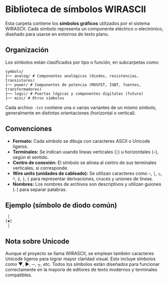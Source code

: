 # Biblioteca de símbolos WIRASCII

Esta carpeta contiene los **símbolos gráficos** utilizados por el sistema WIRASCII. Cada símbolo representa un componente eléctrico o electrónico, diseñado para usarse en entornos de texto plano.

## Organización

Los símbolos están clasificados por tipo o función, en subcarpetas como:

```
symbols/
├── analog/ # Componentes analógicos (diodos, resistencias, transistores)
├── power/ # Componentes de potencia (MOSFET, IGBT, fuentes, transformadores)
├── logic/ # Puertas lógicas y componentes digitales (futuro)
├── misc/ # Otros símbolos
```

Cada archivo `.txt` contiene una o varias variantes de un mismo símbolo, generalmente en distintas orientaciones (horizontal o vertical).

## Convenciones

- **Formato:** Cada símbolo se dibuja con caracteres ASCII o Unicode ligeros.
- **Terminales:** Se indican usando líneas verticales (`│`) u horizontales (`─`), según el sentido.
- **Centro de conexión:** El símbolo se alinea al centro de sus terminales verticales, si corresponde.
- **Wire units (unidades de cableado):** Se utilizan caracteres como `─`, `│`, `┬`, `┴`, `┼`, `├`, `┤` para representar derivaciones, cruces y uniones de líneas.
- **Nombres:** Los nombres de archivos son descriptivos y utilizan guiones (`-`) para separar palabras.

## Ejemplo (símbolo de diodo común)

```text
 │
[▼]
 │
```
## Nota sobre Unicode

Aunque el proyecto se llama WIRASCII, se emplean también caracteres Unicode ligeros para lograr mayor claridad visual. Esto incluye símbolos como ▼, ▶, ─, ┬, etc. Todos los símbolos están diseñados para funcionar correctamente en la mayoría de editores de texto modernos y terminales compatibles.

